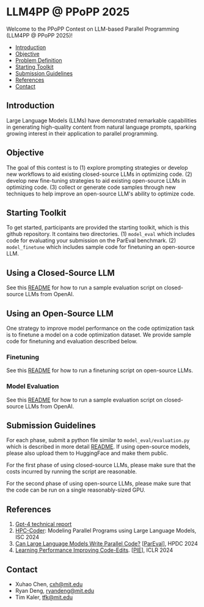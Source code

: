 # LLM4PP @ PPoPP 2025

Welcome to the PPoPP Contest on LLM-based Parallel Programming (LLM4PP @ PPoPP 2025)!

* [Introduction](#introduction)
* [Objective](#objective)
* [Problem Definition](#problem-definition)
* [Starting Toolkit](#starting-toolkit)
* [Submission Guidelines](#submission-guidelines)
* [References](#references)
* [Contact](#contact)
  
<!--Starting Toolkit for the LLM4PP competition, modified from the starting toolkit from [LLM4HWDesign](https://nvlabs.github.io/LLM4HWDesign/problem.html) is [here](https://github.com/GATECH-EIC/LLM4HWDesign_Starting_Toolkit).-->

## Introduction

Large Language Models (LLMs) have demonstrated remarkable capabilities in generating high-quality content from natural language prompts, sparking growing interest in their application to parallel programming. 

<!--
Despite the significant potential and community excitement, current state-of-the-art pretrained LLMs, such as OpenAI's GPT-4 [1], still struggle to produce practical parallel code without extensive human intervention in their original forms. 
In parallel code generation, for example, these models tend to either generate non-compilable or non-functional code, necessitating human correction, or produce overly simplistic or inefficient parallel implementations. 
This issue can primarily stem from the LLMs' limited exposure to parallel code data during pretraining. A pioneering attempt in HPC-Coder [2] demonstrates that using a large-scale parallel code dataset can improve LLMs' PP abilities. 
However, models trained with publicly available datasets are still far behind human experts. Thus, developing open-source, high-quality, PP-specific code datasets is essential for unlocking the full potential of LLM-based PP.
This year's contest seeks to address this challenge by asking you to help build a large-scale, high-quality parallel code generation dataset. 
By open-sourcing this dataset, we aim to establish critical infrastructure for advancing LLM-based parallel programming workflows. 
Participants will be invited to author a short paper summarizing our efforts, insights, and lessons learned, thereby paving the way for future initiatives.

Unfortunately, the development of LLM for PP is severely hindered by the scarcity of high-quality, publicly accessible parallel code datasets. 
Specifically, the lack of adequate datasets prevents effective fine-tuning of LLMs, a critical method for equipping them with PP domain knowledge and mitigating their limited exposure to PP-specific data during pretraining. 
This shortage thus significantly impedes progress in LLM-based parallel code generation.
-->

## Objective
The goal of this contest is to 
(1) explore prompting strategies or develop new workflows to aid existing closed-source LLMs in optimizing code.
(2) develop new fine-tuning strategies to aid existing open-source LLMs in optimizing code.
(3) collect or generate code samples through new techniques to help improve an open-source LLM's ability to optimize code.

<!--enrich the current parallel code dataset to a large-scale, high-quality open-source dataset, facilitating the development of more effective LLM-based parallel programming through fine-tuning. 
Participants are asked to (1) collect or generate parallel code samples and (2) enhance the dataset quality through data cleaning and label generation techniques. 
Participants' contributions will be evaluated based on the improvement their data brings to the fine-tuned LLM.-->

## Starting Toolkit
To get started, participants are provided the starting toolkit, which is this github repository. It contains two directories.
(1) `model_eval` which includes code for evaluating your submission on the ParEval benchmark.
(2) `model_finetune` which includes sample code for finetuning an open-source LLM.

<!--
and (5) the deduplication codebase we will use to duplicate the repeated data samples. 
Participants are expected to just replace the example submission dataset with their own collected datasets and get the corresponding metric from the starting toolkit to further improve their datasets during Phase I.
-->

## Using a Closed-Source LLM
See this [README](model_eval/README.md) for how to run a sample evaluation script on closed-source LLMs from OpenAI.

## Using an Open-Source LLM
One strategy to improve model performance on the code optimization task is to finetune a model on a code optimization dataset. We provide sample code for finetuning and evaluation described below.

### Finetuning
See this [README](model_finetune/README.md) for how to run a finetuning script on open-source LLMs.

### Model Evaluation
See this [README](model_eval/README.md) for how to run a sample evaluation script on closed-source LLMs from OpenAI.

## Submission Guidelines
For each phase, submit a python file similar to `model_eval/evaluation.py` which is described in more detail [README](model_eval/README.md). If using open-source models, please also upload them to HuggingFace and make them public.

For the first phase of using closed-source LLMs, please make sure that the costs incurred by running the script are reasonable.

For the second phase of using open-source LLMs, please make sure that the code can be run on a single reasonably-sized GPU.

## References
1. [Gpt-4 technical report](https://arxiv.org/abs/2303.08774)
2. [HPC-Coder](https://arxiv.org/html/2306.17281v2): Modeling Parallel Programs using Large Language Models, ISC 2024
3. [Can Large Language Models Write Parallel Code?](https://arxiv.org/pdf/2401.12554.pdf) [[ParEval](https://github.com/parallelcodefoundry/ParEval)], HPDC 2024
4. [Learning Performance Improving Code-Edits](https://arxiv.org/abs/2302.07867). [[PIE](https://pie4perf.com/)], ICLR 2024

## Contact
* Xuhao Chen, cxh@mit.edu 
* Ryan Deng, ryandeng@mit.edu
* Tim Kaler, tfk@mit.edu

